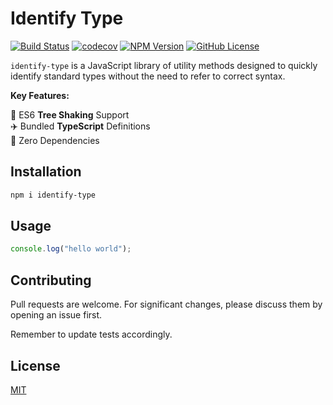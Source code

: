 # Identify Type

[![Build Status](https://github.com/Michael77/identify-type/actions/workflows/node.js.yml/badge.svg?branch=master)](https://github.com/Michael77/identify-type/actions?query=branch%3Amaster)
[![codecov](https://codecov.io/gh/Michael77/identify-type/branch/master/graph/badge.svg)](https://codecov.io/gh/Michael77/identify-type)
[![NPM Version](https://img.shields.io/npm/v/identify-type)](https://www.npmjs.com/package/identify-type)
[![GitHub License](https://img.shields.io/github/license/Michael77/identify-type)](LICENSE)

`identify-type` is a JavaScript library of utility methods designed to quickly identify standard types without the need to refer to correct syntax.

**Key Features:**

🌲 ES6 **Tree Shaking** Support  
✈️ Bundled **TypeScript** Definitions  
🫙 Zero Dependencies

## Installation

```bash
npm i identify-type
```

## Usage

```javascript
console.log("hello world");
```

## Contributing

Pull requests are welcome. For significant changes, please discuss them by opening an issue first.

Remember to update tests accordingly.

## License

[MIT](LICENSE)
